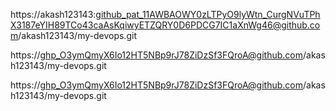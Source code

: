 https://akash123143: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@github.com/akash123143/my-devops.git


https://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@github.com/akash123143/my-devops.git




https://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@github.com/akash123143/my-devops.git